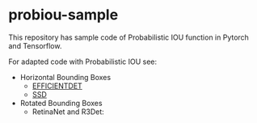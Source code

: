 # probiou-sample

This repository has sample code of Probabilistic IOU function in Pytorch and Tensorflow.

For adapted code with Probabilistic IOU see:

* Horizontal Bounding Boxes
  + [EFFICIENTDET](https://github.com/ProbIOU/PROBIOU-EFFICIENTDET)
  + [SSD](https://github.com/ProbIOU/PROBIOU-SSD)
* Rotated Bounding Boxes
  + RetinaNet and R3Det:
